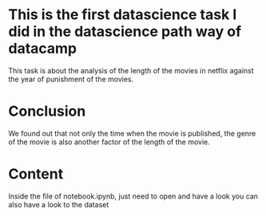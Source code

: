 # This is the first datascience task I did in the datascience path way of datacamp

This task is about the analysis of the length of the movies in netflix against the year of punishment of the movies.


# Conclusion

We found out that not only the time when the movie is published, the genre of the movie is also another factor of the length of the movie.


# Content

Inside the file of notebook.ipynb, just need to open and have a look 
you can also have a look to the dataset